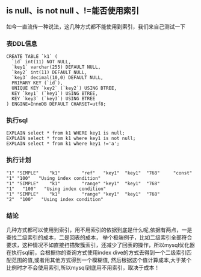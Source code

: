 ## is null、is not null 、!=能否使用索引
如今一直流传一种说法，这几种方式都不能使用到索引，我们来自己测试一下
### 表DDL信息
```code
CREATE TABLE `k1` (
  `id` int(11) NOT NULL,
  `key1` varchar(255) DEFAULT NULL,
  `key2` int(11) DEFAULT NULL,
  `key3` decimal(10,0) DEFAULT NULL,
  PRIMARY KEY (`id`),
  UNIQUE KEY `key2` (`key2`) USING BTREE, 
  KEY `key1` (`key1`) USING BTREE,
  KEY `key3` (`key3`) USING BTREE
) ENGINE=InnoDB DEFAULT CHARSET=utf8;
```
### 执行sql
```code
EXPLAIN select * from k1 WHERE key1 is null;
EXPLAIN select * from k1 where key1 is not null;
EXPLAIN select * from k1 where key1 !='a';
```
### 执行计划
```code
"1"	"SIMPLE"	"k1"		"ref"	"key1"	"key1"	"768"	  "const"	"1"	"100"	"Using index condition"
"1"	"SIMPLE"	"k1"		"range"	"key1"	"key1"	"768"		      "1"	"100"	"Using index condition"
"1"	"SIMPLE"	"k1"		"range"	"key1"	"key1"	"768"		       "2"	"100"	"Using index condition"
```
### 结论
几种方式都可以使用到索引，用不用索引的依据到底是什么呢,依据有两点，一是查找二级索引的成本，二是回表的成本，
举个极端例子，比如二级索引全部符合要求，这种情况不如直接扫描聚簇索引，还减少了回表的操作，所以mysql优化器
在执行sql前，会根据你的查询方式使用index dive的方式去得到一个二级索引匹配范围的值,或者用其他方式得到一个模糊值,
然后根据这个值计算成本,大于某个比例时才不会使用索引,所以mysql到底用不用索引，取决于成本！